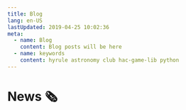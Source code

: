 ```yaml
---
title: Blog
lang: en-US
lastUpdated: 2019-04-25 10:02:36
meta:
  - name: Blog
    content: Blog posts will be here
  - name: keywords
    content: hyrule astronomy club hac-game-lib python 
---
```


# News :newspaper_roll:


<!-- <div v-for="p in $site.pages.sort( function(a,b){(a.frontmatter.sortOrder < b.frontmatter.sortOrder) ? -1 : 1} )" class="theorem custom-block" v-if="p.path.includes('/news/') && p.path !== '/news/'">
    <img :src='p.frontmatter.cover' class='cover' v-if='("cover" in p.frontmatter)'>
    <p class="custom-block-title"><a :href='p.path'>{{p.title}}</a></p>
    <p>{{p.frontmatter.description}}</p>
    <p>Updated: {{p.frontmatter.sortOrder}}</p>
</div> -->

<newsList></newsList>

